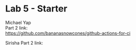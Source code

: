 # Lab 5 - Starter

Michael Yap  
Part 2 link:  
https://github.com/bananasnowcones/github-actions-for-ci

Sirisha
Part 2 link:
